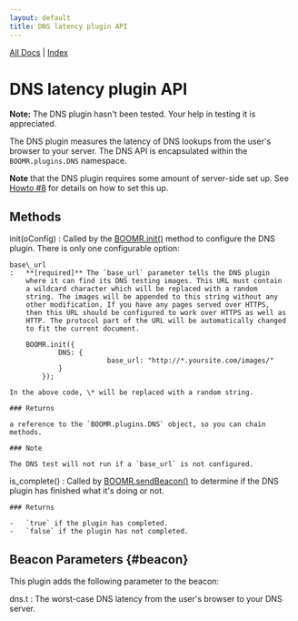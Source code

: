 ```yaml
---
layout: default
title: DNS latency plugin API
---
```


[All Docs](../) | [Index](index.html)

DNS latency plugin API
======================

**Note:** The DNS plugin hasn't been tested. Your help in testing it is
appreciated.

The DNS plugin measures the latency of DNS lookups from the user's
browser to your server. The DNS API is encapsulated within the
`BOOMR.plugins.DNS` namespace.

**Note** that the DNS plugin requires some amount of server-side set up.
See [Howto \#8](../howtos/howto-8.html) for details on how to set this
up.

Methods
-------

init(oConfig)
:   Called by the [BOOMR.init()](BOOMR.html#init) method to configure
    the DNS plugin. There is only one configurable option:

    base\_url
    :   **[required]** The `base_url` parameter tells the DNS plugin
        where it can find its DNS testing images. This URL must contain
        a wildcard character which will be replaced with a random
        string. The images will be appended to this string without any
        other modification. If you have any pages served over HTTPS,
        then this URL should be configured to work over HTTPS as well as
        HTTP. The protocol part of the URL will be automatically changed
        to fit the current document.

        BOOMR.init({
                DNS: {                                                  
                            base_url: "http://*.yoursite.com/images/"   
                }                                                       
            });

    In the above code, \* will be replaced with a random string.

    ### Returns

    a reference to the `BOOMR.plugins.DNS` object, so you can chain
    methods.

    ### Note

    The DNS test will not run if a `base_url` is not configured.

is\_complete()
:   Called by [BOOMR.sendBeacon()](BOOMR.html#sendBeacon) to determine
    if the DNS plugin has finished what it's doing or not.

    ### Returns

    -   `true` if the plugin has completed.
    -   `false` if the plugin has not completed.

Beacon Parameters {#beacon}
-----------------

This plugin adds the following parameter to the beacon:

dns.t
:   The worst-case DNS latency from the user's browser to your DNS
    server.
